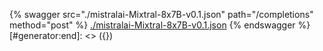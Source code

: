[#generator:start]: <> ({ "template": "openapi" })
{% swagger src="./mistralai-Mixtral-8x7B-v0.1.json" path="/completions" method="post" %}
[./mistralai-Mixtral-8x7B-v0.1.json](./mistralai-Mixtral-8x7B-v0.1.json)
{% endswagger %}
[#generator:end]: <> ({})